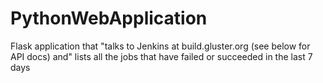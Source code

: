 # PythonWebApplication
Flask application that "talks to Jenkins at build.gluster.org (see below for API docs) and" lists all the jobs that have failed or succeeded in the last 7 days

